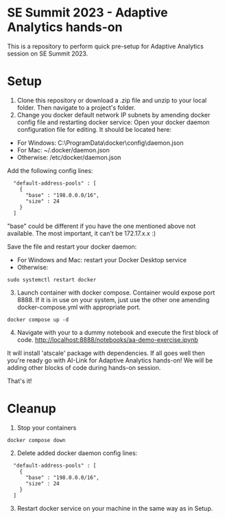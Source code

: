 # SE Summit 2023 - Adaptive Analytics hands-on
This is a repository to perform quick pre-setup for Adaptive Analytics session on SE Summit 2023.

# Setup
1. Clone this repository or download a .zip file and unzip to your local folder. Then navigate to a project's folder.
2. Change you docker default network IP subnets by amending docker config file and restarting docker service:
Open your docker daemon configuration file for editing. It should be located here:
- For Windows: C:\ProgramData\docker\config\daemon.json
- For Mac: ~/.docker/daemon.json
- Otherwise: /etc/docker/daemon.json

Add the following config lines:
```
  "default-address-pools" : [
    {
      "base" : "198.0.0.0/16",
      "size" : 24
    }
  ]
```

"base" could be different if you have the one mentioned above not available. The most important, it can't be 172.17.x.x :)

Save the file and restart your docker daemon:
- For Windows and Mac: restart your Docker Desktop service
- Otherwise: 
```
sudo systemctl restart docker
```

3. Launch container with docker compose. Container would expose port 8888. If it is in use on your system, just use the other one amending docker-compose.yml with appropriate port. 
```
docker compose up -d
```

4. Navigate with your to a dummy notebook and execute the first block of code.
[http://localhost:8888/notebooks/aa-demo-exercise.ipynb]()

It will install 'atscale' package with dependencies. If all goes well then you're ready go with AI-Link for Adaptive Analytics hands-on!
We will be adding other blocks of code during hands-on session.


That's it!

# Cleanup
1. Stop your containers
```
docker compose down
```

2. Delete added docker daemon config lines:
```
  "default-address-pools" : [
    {
      "base" : "198.0.0.0/16",
      "size" : 24
    }
  ]
```
3. Restart docker service on your machine in the same way as in Setup.

